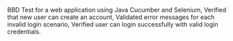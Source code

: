 BBD Test for a web application using Java Cucumber and Selenium, 
Verified that new user can create an account,
Validated error messages for each invalid login scenario,
Verified user can login successfully with valid login credentials.
